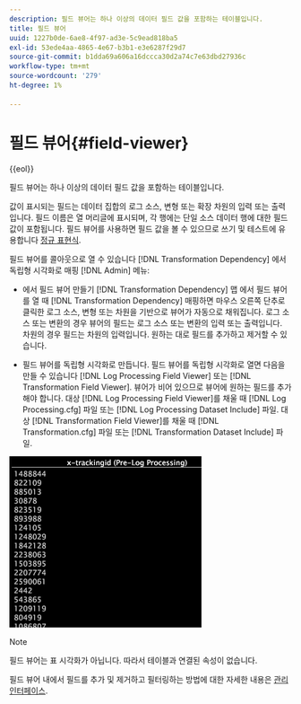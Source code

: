 ```yaml
---
description: 필드 뷰어는 하나 이상의 데이터 필드 값을 포함하는 테이블입니다.
title: 필드 뷰어
uuid: 1227b0de-6ae8-4f97-ad3e-5c9ead818ba5
exl-id: 53ede4aa-4865-4e67-b3b1-e3e6287f29d7
source-git-commit: b1dda69a606a16dccca30d2a74c7e63dbd27936c
workflow-type: tm+mt
source-wordcount: '279'
ht-degree: 1%

---
```


# 필드 뷰어{#field-viewer}

{{eol}}

필드 뷰어는 하나 이상의 데이터 필드 값을 포함하는 테이블입니다.

값이 표시되는 필드는 데이터 집합의 로그 소스, 변형 또는 확장 차원의 입력 또는 출력입니다. 필드 이름은 열 머리글에 표시되며, 각 행에는 단일 소스 데이터 행에 대한 필드 값이 포함됩니다. 필드 뷰어를 사용하면 필드 값을 볼 수 있으므로 쓰기 및 테스트에 유용합니다 [정규 표현식](../../../../../home/c-dataset-const-proc/c-reg-exp.md#concept-070077baa419475094ef0469e92c5b9c).

필드 뷰어를 콜아웃으로 열 수 있습니다 [!DNL Transformation Dependency] 에서 독립형 시각화로 매핑 [!DNL Admin] 메뉴:

* 에서 필드 뷰어 만들기 [!DNL Transformation Dependency] 맵 에서 필드 뷰어를 열 때 [!DNL Transformation Dependency] 매핑하면 마우스 오른쪽 단추로 클릭한 로그 소스, 변형 또는 차원을 기반으로 뷰어가 자동으로 채워집니다. 로그 소스 또는 변환의 경우 뷰어의 필드는 로그 소스 또는 변환의 입력 또는 출력입니다. 차원의 경우 필드는 차원의 입력입니다. 원하는 대로 필드를 추가하고 제거할 수 있습니다.

* 필드 뷰어를 독립형 시각화로 만듭니다. 필드 뷰어를 독립형 시각화로 열면 다음을 만들 수 있습니다 [!DNL Log Processing Field Viewer] 또는 [!DNL Transformation Field Viewer]. 뷰어가 비어 있으므로 뷰어에 원하는 필드를 추가해야 합니다. 대상 [!DNL Log Processing Field Viewer]를 채울 때 [!DNL Log Processing.cfg] 파일 또는 [!DNL Log Processing Dataset Include] 파일. 대상 [!DNL Transformation Field Viewer]를 채울 때 [!DNL Transformation.cfg] 파일 또는 [!DNL Transformation Dataset Include] 파일.

![](assets/vis_FieldViewer_OneField.png)

>[!NOTE]
>
>필드 뷰어는 표 시각화가 아닙니다. 따라서 테이블과 연결된 속성이 없습니다.

필드 뷰어 내에서 필드를 추가 및 제거하고 필터링하는 방법에 대한 자세한 내용은 [관리 인터페이스](../../../../../home/c-get-started/c-admin-intrf/c-admin-intrf.md#concept-855c1a91e1a948969fab592adca15f74).
